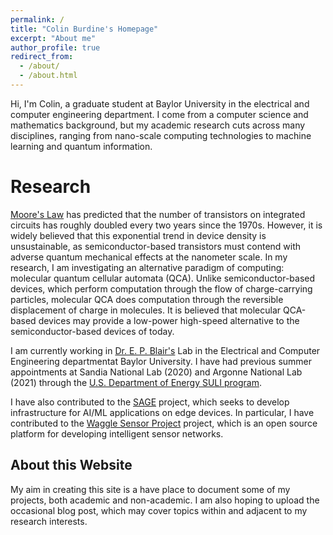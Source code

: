 ```yaml
---
permalink: /
title: "Colin Burdine's Homepage"
excerpt: "About me"
author_profile: true
redirect_from: 
  - /about/
  - /about.html
---
```


Hi, I'm Colin, a graduate student at Baylor University in the electrical and computer engineering department. I come from a computer science and mathematics background, but my academic research cuts across many disciplines, ranging from nano-scale computing technologies to machine learning and quantum information.

Research
======
[Moore's Law](https://en.wikipedia.org/wiki/Moore's_law) has predicted that the number of transistors on integrated circuits has roughly doubled every two years since the 1970s. However, it is widely believed that this exponential trend in device density is unsustainable, as semiconductor-based transistors must contend with adverse quantum mechanical effects at the nanometer scale. In my research, I am investigating an alternative paradigm of computing: molecular quantum cellular automata (QCA). Unlike semiconductor-based devices, which perform computation through the flow of charge-carrying particles, molecular QCA does computation through the reversible displacement of charge in molecules. It is believed that molecular QCA-based devices may provide a low-power high-speed alternative to the semiconductor-based devices of today.

I am currently working in [Dr. E. P. Blair's](http://web.ecs.baylor.edu/faculty/blair/) Lab in the Electrical and Computer Engineering departmentat Baylor University. I have had previous summer appointments at Sandia National Lab (2020) and Argonne National Lab (2021) through the [U.S. Department of Energy SULI program](https://science.osti.gov/wdts/suli).

I have also contributed to the [SAGE](https://sagecontinuum.org/) project, which seeks to develop infrastructure for AI/ML applications on edge devices. In particular, I have contributed to the [Waggle Sensor Project](https://github.com/waggle-sensor) project, which is an open source platform for developing intelligent sensor networks.

About this Website
------
My aim in creating this site is a have place to document some of my projects, both academic and non-academic. I am also hoping to upload the occasional blog post, which may cover topics within and adjacent to my research interests.
